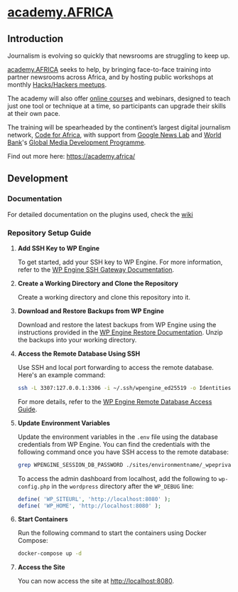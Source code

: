 # [academy.AFRICA](https://academy.africa/)

## Introduction

Journalism is evolving so quickly that newsrooms are struggling to keep up.

[academy.AFRICA](https://academy.africa/) seeks to help, by bringing face-to-face training into partner newsrooms across Africa, and by hosting public workshops at monthly [Hacks/Hackers meetups](https://facebook.com/HacksHackersAfrica).

The academy will also offer [online courses](https://courses.academy.africa/) and webinars, designed to teach just one tool or technique at a time, so participants can upgrade their skills at their own pace.

The training will be spearheaded by the continent’s largest digital journalism network, [Code for Africa](https://codeforafrica.org/), with support from [Google News Lab]() and [World Bank](https://www.worldbank.org)'s [Global Media Development Programme](https://blogs.worldbank.org/category/tags/media-development).

Find out more here: https://academy.africa/

## Development

### Documentation
   For detailed documentation on the plugins used, check the [wiki](https://github.com/CodeForAfrica/academyAfrica/wiki)

### Repository Setup Guide

1. **Add SSH Key to WP Engine**

   To get started, add your SSH key to WP Engine. For more information, refer to the [WP Engine SSH Gateway Documentation](https://wpengine.com/support/ssh-gateway/).

2. **Create a Working Directory and Clone the Repository**

   Create a working directory and clone this repository into it.

3. **Download and Restore Backups from WP Engine**

   Download and restore the latest backups from WP Engine using the instructions provided in the [WP Engine Restore Documentation](https://wpengine.com/support/restore/). Unzip the backups into your working directory.

4. **Access the Remote Database Using SSH**

   Use SSH and local port forwarding to access the remote database. Here's an example command:

   ```bash
   ssh -L 3307:127.0.0.1:3306 -i ~/.ssh/wpengine_ed25519 -o IdentitiesOnly=yes sacademyafrica@sacademyafrica.ssh.wpengine.net
   ```

   For more details, refer to the [WP Engine Remote Database Access Guide](https://wpengine.com/support/setting-remote-database-access/).

5. **Update Environment Variables**

   Update the environment variables in the `.env` file using the database credentials from WP Engine. You can find the credentials with the following command once you have SSH access to the remote database:

   ```bash
   grep WPENGINE_SESSION_DB_PASSWORD ./sites/environmentname/_wpeprivate/config.json
   ```

   To access the admin dashboard from localhost, add the following to `wp-config.php` in the `wordpress` directory after the `WP_DEBUG` line:

   ```php
   define( 'WP_SITEURL', 'http://localhost:8080' );
   define( 'WP_HOME', 'http://localhost:8080' );
   ```

6. **Start Containers**

   Run the following command to start the containers using Docker Compose:

   ```bash
   docker-compose up -d
   ```

7. **Access the Site**

   You can now access the site at [http://localhost:8080](http://localhost:8080).
